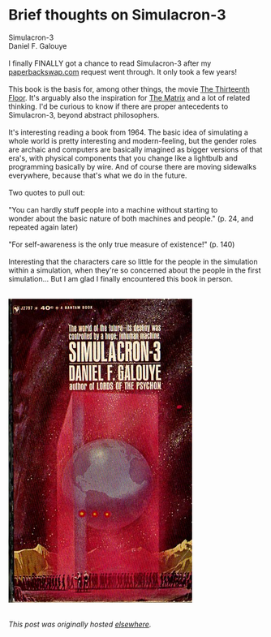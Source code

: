 # Brief thoughts on Simulacron-3

<div>
<p>Simulacron-3<br>Daniel F. Galouye<br><br>I finally FINALLY got a chance to read Simulacron-3 after my <a href="http://paperbackswap.com/">paperbackswap.com</a> request went through. It only took a few years!<br><br>This book is the basis for, among other things, the movie <a href="http://www.imdb.com/title/tt0139809/">The Thirteenth Floor</a>. It's arguably also the inspiration for <a href="http://www.imdb.com/title/tt0133093/">The Matrix</a>&#160;and a lot of related thinking. I'd be curious to know if there are proper antecedents to Simulacron-3, beyond abstract philosophers.<br><br>It's interesting reading a book from 1964. The basic idea of simulating a whole world is pretty interesting and modern-feeling, but the gender roles are archaic and computers are basically imagined as bigger versions of that era's, with physical components that you change like a lightbulb and programming basically by wire. And of course there are moving sidewalks everywhere, because that's what we do in the future.<br><br>Two quotes to pull out:<br><br>"You can hardly stuff people into a machine without starting to wonder&#160;about the basic nature of both machines and people." (p. 24, and repeated again later)<br><br>"For self-awareness is the only true measure of existence!" (p. 140)<br><br>Interesting that the characters care so little for the people in the simulation within a simulation, when they're so concerned about the people in the first simulation... But I am glad I finally encountered this book in person.<br><br></p>
<div class="separator"><a href="simulacron-3.gif" imageanchor="1"><img border="0" src="simulacron-3.gif"></a></div>
<br>
</div>


*This post was originally hosted [elsewhere](http://planspace.blogspot.com/2012/05/brief-thoughts-on-simulacron-3.html).*
